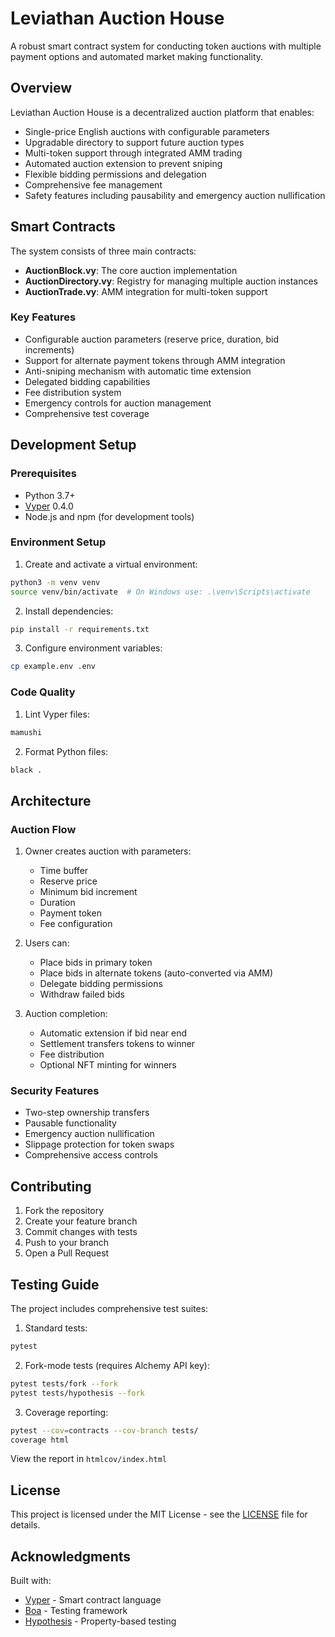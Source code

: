 # Leviathan Auction House

A robust smart contract system for conducting token auctions with multiple payment options and automated market making functionality.

## Overview

Leviathan Auction House is a decentralized auction platform that enables:
- Single-price English auctions with configurable parameters
- Upgradable directory to support future auction types
- Multi-token support through integrated AMM trading
- Automated auction extension to prevent sniping
- Flexible bidding permissions and delegation
- Comprehensive fee management
- Safety features including pausability and emergency auction nullification

## Smart Contracts

The system consists of three main contracts:

- **AuctionBlock.vy**: The core auction implementation
- **AuctionDirectory.vy**: Registry for managing multiple auction instances
- **AuctionTrade.vy**: AMM integration for multi-token support

### Key Features

- Configurable auction parameters (reserve price, duration, bid increments)
- Support for alternate payment tokens through AMM integration
- Anti-sniping mechanism with automatic time extension
- Delegated bidding capabilities
- Fee distribution system
- Emergency controls for auction management
- Comprehensive test coverage

## Development Setup

### Prerequisites

- Python 3.7+
- [Vyper](https://docs.vyperlang.org/en/stable/installing-vyper.html) 0.4.0
- Node.js and npm (for development tools)

### Environment Setup

1. Create and activate a virtual environment:
```bash
python3 -m venv venv
source venv/bin/activate  # On Windows use: .\venv\Scripts\activate
```

2. Install dependencies:
```bash
pip install -r requirements.txt
```

3. Configure environment variables:
```bash
cp example.env .env
```

### Code Quality

1. Lint Vyper files:
```bash
mamushi
```

2. Format Python files:
```bash
black .
```

## Architecture

### Auction Flow

1. Owner creates auction with parameters:
   - Time buffer
   - Reserve price
   - Minimum bid increment
   - Duration
   - Payment token
   - Fee configuration

2. Users can:
   - Place bids in primary token
   - Place bids in alternate tokens (auto-converted via AMM)
   - Delegate bidding permissions
   - Withdraw failed bids

3. Auction completion:
   - Automatic extension if bid near end
   - Settlement transfers tokens to winner
   - Fee distribution
   - Optional NFT minting for winners

### Security Features

- Two-step ownership transfers
- Pausable functionality
- Emergency auction nullification
- Slippage protection for token swaps
- Comprehensive access controls

## Contributing

1. Fork the repository
2. Create your feature branch
3. Commit changes with tests
4. Push to your branch
5. Open a Pull Request

## Testing Guide

The project includes comprehensive test suites:

1. Standard tests:
```bash
pytest
```

2. Fork-mode tests (requires Alchemy API key):
```bash
pytest tests/fork --fork
pytest tests/hypothesis --fork
```

3. Coverage reporting:
```bash
pytest --cov=contracts --cov-branch tests/
coverage html
```

View the report in `htmlcov/index.html`

## License

This project is licensed under the MIT License - see the [LICENSE](LICENSE) file for details.

## Acknowledgments

Built with:
- [Vyper](https://vyperlang.org/) - Smart contract language
- [Boa](https://github.com/vyperlang/titanoboa) - Testing framework
- [Hypothesis](https://hypothesis.works/) - Property-based testing
